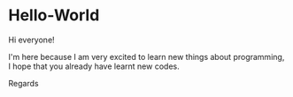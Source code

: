 # Hello-World

Hi everyone!

I'm here because I am very excited to learn new things about programming,
I hope that you already have learnt new codes.

Regards
